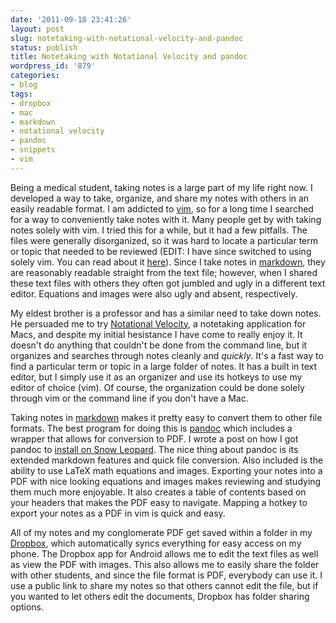 ```yaml
---
date: '2011-09-18 23:41:26'
layout: post
slug: notetaking-with-notational-velocity-and-pandoc
status: publish
title: Notetaking with Notational Velocity and pandoc
wordpress_id: '879'
categories:
- blog
tags:
- dropbox
- mac
- markdown
- notational velocity
- pandoc
- snippets
- vim
---
```


Being a medical student, taking notes is a large part of my life right now.  I developed a way to take, organize, and share my notes with others in an easily readable format. I am addicted to [vim](http://www.vim.org/), so for a long time I searched for a way to conveniently take notes with it. Many people get by with taking notes solely with vim. I tried this for a while, but it had a few pitfalls. The files were generally disorganized, so it was hard to locate a particular term or topic that needed to be reviewed (EDIT: I have since switched to using solely vim. You can read about it [here](http://connermcd.com/blog/2011/10/21/notetaking-with-vim.html)). Since I take notes in [markdown](http://daringfireball.net/projects.htmlmarkdown.html), they are reasonably readable straight from the text file; however, when I shared these text files with others they often got jumbled and ugly in a different text editor. Equations and images were also ugly and absent, respectively.

My eldest brother is a professor and has a similar need to take down notes. He persuaded me to try [Notational Velocity](http://notational.net/), a notetaking application for Macs, and despite my initial hesistance I have come to really enjoy it. It doesn't do anything that couldn't be done from the command line, but it organizes and searches through notes cleanly and _quickly_. It's a fast way to find a particular term or topic in a large folder of notes. It has a built in text editor, but I simply use it as an organizer and use its hotkeys to use my editor of choice (vim). Of course, the organization could be done solely through vim or the command line if you don't have a Mac.

Taking notes in [markdown](http://daringfireball.net/projects/markdown/) makes it pretty easy to convert them to other file formats. The best program for doing this is [pandoc](http://johnmacfarlane.net/pandoc/) which includes a wrapper that allows for conversion to PDF. I wrote a post on how I got pandoc to [install on Snow Leopard](http://connermcd.com/blog/2011/05/15/using-pandoc-on-mac-osx.html). The nice thing about pandoc is its extended markdown features and quick file conversion. Also included is the ability to use LaTeX math equations and images. Exporting your notes into a PDF with nice looking equations and images makes reviewing and studying them much more enjoyable. It also creates a table of contents based on your headers that makes the PDF easy to navigate.  Mapping a hotkey to export your notes as a PDF in vim is quick and easy.

All of my notes and my conglomerate PDF get saved within a folder in my [Dropbox](https://www.dropbox.com/), which automatically syncs everything for easy access on my phone.  The Dropbox app for Android allows me to edit the text files as well as view the PDF with images. This also allows me to easily share the folder with other students, and since the file format is PDF, everybody can use it. I use a public link to share my notes so that others cannot edit the file, but if you wanted to let others edit the documents, Dropbox has folder sharing options.

